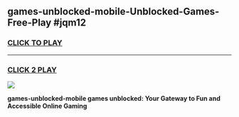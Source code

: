 
## games-unblocked-mobile-Unblocked-Games-Free-Play #jqm12
<h3>
<a href="https://us.freeplayer.one?title=games-unblocked-mobile&ref=9M">CLICK TO PLAY</a></h3>
<hr>

<h3>
<a href="https://us.freeplayer.one?title=games-unblocked-mobile&ref=9M">CLICK 2 PLAY</a>
  
</h3>

<a href="https://us.freeplayer.one?title=games-unblocked-mobile&ref=9M"><img src="https://clearcache.store/games.png"></a>


**games-unblocked-mobile games unblocked: Your Gateway to Fun and Accessible Online Gaming**
